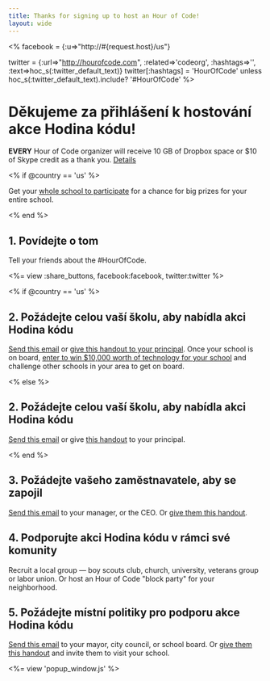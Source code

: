 ```yaml
---
title: Thanks for signing up to host an Hour of Code! 
layout: wide
---
```


<%
  facebook = {:u=>"http://#{request.host}/us"}

  twitter = {:url=>"http://hourofcode.com", :related=>'codeorg', :hashtags=>'', :text=>hoc_s(:twitter_default_text)}
  twitter[:hashtags] = 'HourOfCode' unless hoc_s(:twitter_default_text).include? '#HourOfCode'
%>

# Děkujeme za přihlášení k hostování akce Hodina kódu!

**EVERY** Hour of Code organizer will receive 10 GB of Dropbox space or $10 of Skype credit as a thank you. [Details](/prizes)

<% if @country == 'us' %>

Get your [whole school to participate](/us/prizes) for a chance for big prizes for your entire school.

<% end %>

## 1. Povídejte o tom

Tell your friends about the #HourOfCode.

<%= view :share_buttons, facebook:facebook, twitter:twitter %>

<% if @country == 'us' %>

## 2. Požádejte celou vaší školu, aby nabídla akci Hodina kódu

[Send this email](/resources#email) or [give this handout to your principal](/files/schools-handout.pdf). Once your school is on board, [enter to win $10,000 worth of technology for your school](/prizes) and challenge other schools in your area to get on board.

<% else %>

## 2. Požádejte celou vaší školu, aby nabídla akci Hodina kódu

[Send this email](/resources#email) or give [this handout](/files/schools-handout.pdf) to your principal.

<% end %>

## 3. Požádejte vašeho zaměstnavatele, aby se zapojil

[Send this email](/resources#email) to your manager, or the CEO. Or [give them this handout](/resources/hoc-one-pager.pdf).

## 4. Podporujte akci Hodina kódu v rámci své komunity

Recruit a local group — boy scouts club, church, university, veterans group or labor union. Or host an Hour of Code "block party" for your neighborhood.

## 5. Požádejte místní politiky pro podporu akce Hodina kódu

[Send this email](/resources#politicians) to your mayor, city council, or school board. Or [give them this handout](/resources/hoc-one-pager.pdf) and invite them to visit your school.

<%= view 'popup_window.js' %>